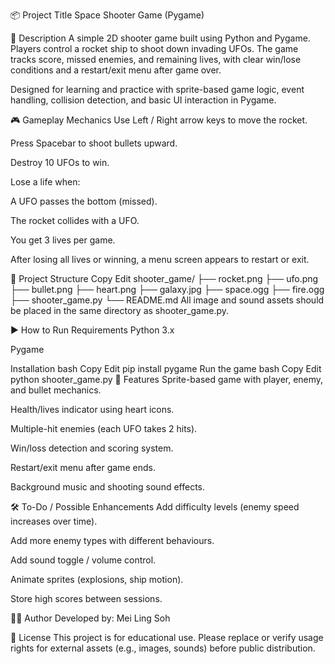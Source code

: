 📦 Project Title
Space Shooter Game (Pygame)

🧾 Description
A simple 2D shooter game built using Python and Pygame. Players control a rocket ship to shoot down invading UFOs. The game tracks score, missed enemies, and remaining lives, with clear win/lose conditions and a restart/exit menu after game over.

Designed for learning and practice with sprite-based game logic, event handling, collision detection, and basic UI interaction in Pygame.

🎮 Gameplay Mechanics
Use Left / Right arrow keys to move the rocket.

Press Spacebar to shoot bullets upward.

Destroy 10 UFOs to win.

Lose a life when:

A UFO passes the bottom (missed).

The rocket collides with a UFO.

You get 3 lives per game.

After losing all lives or winning, a menu screen appears to restart or exit.

📂 Project Structure
Copy
Edit
shooter_game/
├── rocket.png
├── ufo.png
├── bullet.png
├── heart.png
├── galaxy.jpg
├── space.ogg
├── fire.ogg
├── shooter_game.py
└── README.md
All image and sound assets should be placed in the same directory as shooter_game.py.

▶️ How to Run
Requirements
Python 3.x

Pygame

Installation
bash
Copy
Edit
pip install pygame
Run the game
bash
Copy
Edit
python shooter_game.py
📌 Features
Sprite-based game with player, enemy, and bullet mechanics.

Health/lives indicator using heart icons.

Multiple-hit enemies (each UFO takes 2 hits).

Win/loss detection and scoring system.

Restart/exit menu after game ends.

Background music and shooting sound effects.

🛠️ To-Do / Possible Enhancements
Add difficulty levels (enemy speed increases over time).

Add more enemy types with different behaviours.

Add sound toggle / volume control.

Animate sprites (explosions, ship motion).

Store high scores between sessions.

🧑‍💻 Author
Developed by: Mei Ling Soh

📄 License
This project is for educational use. Please replace or verify usage rights for external assets (e.g., images, sounds) before public distribution.
